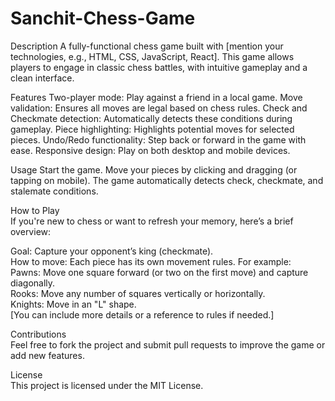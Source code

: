 # Sanchit-Chess-Game
Description
A fully-functional chess game built with [mention your technologies, e.g., HTML, CSS, JavaScript, React]. This game allows players to engage in classic chess battles, with intuitive gameplay and a clean interface.

Features
Two-player mode: Play against a friend in a local game.
Move validation: Ensures all moves are legal based on chess rules.
Check and Checkmate detection: Automatically detects these conditions during gameplay.
Piece highlighting: Highlights potential moves for selected pieces.
Undo/Redo functionality: Step back or forward in the game with ease.
Responsive design: Play on both desktop and mobile devices.

Usage
Start the game.
Move your pieces by clicking and dragging (or tapping on mobile).
The game automatically detects check, checkmate, and stalemate conditions.<br>

How to Play <br>
If you're new to chess or want to refresh your memory, here’s a brief overview:<br>

Goal: Capture your opponent’s king (checkmate).<br>
How to move: Each piece has its own movement rules. For example:<br>
Pawns: Move one square forward (or two on the first move) and capture diagonally.<br>
Rooks: Move any number of squares vertically or horizontally.<br>
Knights: Move in an "L" shape.<br>
[You can include more details or a reference to rules if needed.]<br>

Contributions<br>
Feel free to fork the project and submit pull requests to improve the game or add new features.<br>

License<br>
This project is licensed under the MIT License.<br>
